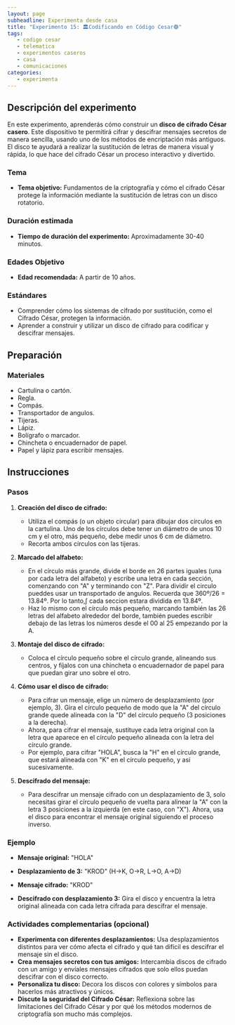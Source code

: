 ```yaml
---
layout: page  
subheadline: Experimenta desde casa  
title: "Experimento 15: 🏛️Codificando en Código Cesar🟢"   
tags:  
   - codigo cesar  
   - telematica  
   - experimentos caseros  
   - casa
   - comunicaciones
categories:  
   - experimenta  
---
```

## Descripción del experimento

En este experimento, aprenderás cómo construir un **disco de cifrado César casero**. Este dispositivo te permitirá cifrar y descifrar mensajes secretos de manera sencilla, usando uno de los métodos de encriptación más antiguos. El disco te ayudará a realizar la sustitución de letras de manera visual y rápida, lo que hace del cifrado César un proceso interactivo y divertido.

### Tema

- **Tema objetivo:** Fundamentos de la criptografía y cómo el cifrado César protege la información mediante la sustitución de letras con un disco rotatorio.

### Duración estimada

- **Tiempo de duración del experimento:** Aproximadamente 30-40 minutos.

### Edades Objetivo

- **Edad recomendada:** A partir de 10 años.

### Estándares

- Comprender cómo los sistemas de cifrado por sustitución, como el Cifrado César, protegen la información.
- Aprender a construir y utilizar un disco de cifrado para codificar y descifrar mensajes.

## Preparación

### Materiales

- Cartulina o cartón.
- Regla.
- Compás.
- Transportador de angulos. 
- Tijeras.
- Lápiz.
- Bolígrafo o marcador.
- Chincheta o encuadernador de papel.
- Papel y lápiz para escribir mensajes.

## Instrucciones

### Pasos

1. **Creación del disco de cifrado:**
   - Utiliza el compás (o un objeto circular) para dibujar dos círculos en la cartulina. Uno de los círculos debe tener un diámetro de unos 10 cm y el otro, más pequeño, debe medir unos 6 cm de diámetro.
   - Recorta ambos círculos con las tijeras.
   
2. **Marcado del alfabeto:**
   - En el círculo más grande, divide el borde en 26 partes iguales (una por cada letra del alfabeto) y escribe una letra en cada sección, comenzando con "A" y terminando con "Z". Para dividir el circulo pueddes usar un transportado de angulos. Recuerda que 360º/26 = 13.84º. Por lo tanto,∫ cada seccion estara dividida en 13.84º.
   - Haz lo mismo con el círculo más pequeño, marcando también las 26 letras del alfabeto alrededor del borde, también puedes escribir debajo de las letras los números desde el 00 al 25 empezando por la A.

3. **Montaje del disco de cifrado:**
   - Coloca el círculo pequeño sobre el círculo grande, alineando sus centros, y fíjalos con una chincheta o encuadernador de papel para que puedan girar uno sobre el otro.

4. **Cómo usar el disco de cifrado:**
   - Para cifrar un mensaje, elige un número de desplazamiento (por ejemplo, 3). Gira el círculo pequeño de modo que la "A" del círculo grande quede alineada con la "D" del círculo pequeño (3 posiciones a la derecha).
   - Ahora, para cifrar el mensaje, sustituye cada letra original con la letra que aparece en el círculo pequeño alineada con la letra del círculo grande.
   - Por ejemplo, para cifrar "HOLA", busca la "H" en el círculo grande, que estará alineada con "K" en el círculo pequeño, y así sucesivamente.

5. **Descifrado del mensaje:**
   - Para descifrar un mensaje cifrado con un desplazamiento de 3, solo necesitas girar el círculo pequeño de vuelta para alinear la "A" con la letra 3 posiciones a la izquierda (en este caso, con "X"). Ahora, usa el disco para encontrar el mensaje original siguiendo el proceso inverso.

### Ejemplo

   - **Mensaje original:** "HOLA"
   - **Desplazamiento de 3:** "KROD" (H→K, O→R, L→O, A→D)

   - **Mensaje cifrado:** "KROD"
   - **Descifrado con desplazamiento 3:** Gira el disco y encuentra la letra original alineada con cada letra cifrada para descifrar el mensaje.

### Actividades complementarias (opcional)

- **Experimenta con diferentes desplazamientos:** Usa desplazamientos distintos para ver cómo afecta el cifrado y qué tan difícil es descifrar el mensaje sin el disco.
- **Crea mensajes secretos con tus amigos:** Intercambia discos de cifrado con un amigo y envíales mensajes cifrados que solo ellos puedan descifrar con el disco correcto.
- **Personaliza tu disco:** Decora los discos con colores y símbolos para hacerlos más atractivos y únicos.
- **Discute la seguridad del Cifrado César:** Reflexiona sobre las limitaciones del Cifrado César y por qué los métodos modernos de criptografía son mucho más complejos.
